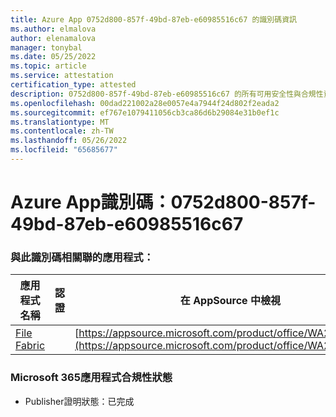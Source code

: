 ```yaml
---
title: Azure App 0752d800-857f-49bd-87eb-e60985516c67 的識別碼資訊
ms.author: elmalova
author: elenamalova
manager: tonybal
ms.date: 05/25/2022
ms.topic: article
ms.service: attestation
certification_type: attested
description: 0752d800-857f-49bd-87eb-e60985516c67 的所有可用安全性與合規性資訊。
ms.openlocfilehash: 00dad221002a28e0057e4a7944f24d802f2eada2
ms.sourcegitcommit: ef767e1079411056cb3ca86d6b29084e31b0ef1c
ms.translationtype: MT
ms.contentlocale: zh-TW
ms.lasthandoff: 05/26/2022
ms.locfileid: "65685677"
---
```

# <a name="azure-app-id-0752d800-857f-49bd-87eb-e60985516c67"></a>Azure App識別碼：0752d800-857f-49bd-87eb-e60985516c67


### <a name="apps-associated-with-this-id"></a>與此識別碼相關聯的應用程式：
| **應用程式名稱** | **認證** | **在 AppSource 中檢視** |
|--------------|---------------|-----------------------|
| [File Fabric](../forward/WA200003017.md) |  | [https://appsource.microsoft.com/product/office/WA200003017](https://appsource.microsoft.com/product/office/WA200003017) |

### <a name="microsoft-365-app-compliance-status"></a>Microsoft 365應用程式合規性狀態
- Publisher證明狀態：已完成
